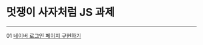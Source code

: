 # 멋쟁이 사자처럼 JS 과제 

---
01 [네이버 로그인 페이지 구현하기](https://github.com/dohehehe/js-homework/tree/main/mission01)